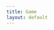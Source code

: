 ```yaml
---
title: Game
layout: default
---
```


<body onload="update();">
    <canvas id="canvas" style='position:absolute; left:0px; top:0px;'></canvas>
</body>

<script src="{{ '/assets/js/main.js' | relative_url }}" type="text/javascript"></script>
<script src="{{ '/assets/js/inputHandler.js' | relative_url }}" type="text/javascript"><script>
